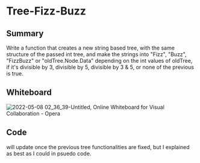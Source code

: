 # Tree-Fizz-Buzz


## Summary
Write a function that creates a new string based tree, with the same structure of the passed int tree, and make the strings into "Fizz", "Buzz", "FizzBuzz" or "oldTree.Node.Data" depending on the int values of oldTree, if it's divisible by 3, divisible by 5, divisible by 3 & 5, or none of the previous is true.

## Whiteboard
![2022-05-08 02_36_39-Untitled, Online Whiteboard for Visual Collaboration - Opera](https://user-images.githubusercontent.com/70282602/167275488-c2d068dc-8a26-4ce2-9e67-9d2e8f7d77a6.png)


## Code

will update once the previous tree functionalities are fixed, but I explained as best as I could in psuedo code.
